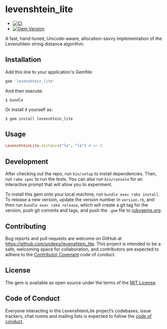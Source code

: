 # levenshtein_lite

- [![CI](https://github.com/undees/levenshtein_lite/actions/workflows/ci.yml/badge.svg)](https://github.com/undees/levenshtein_lite/actions/workflows/ci.yml)
- [![Gem Version](https://img.shields.io/gem/v/levenshtein_lite.svg)](https://rubygems.org/gems/levenshtein_lite)

A fast, hand-tuned, Unicode-aware, allocation-savvy implementation of the Levenshtein string distance algorithm.

## Installation

Add this line to your application's Gemfile:

```ruby
gem 'levenshtein_lite'
```

And then execute:

    $ bundle

Or install it yourself as:

    $ gem install levenshtein_lite

## Usage

```ruby
LevenshteinLite.distance("la", "là") # => 1
```

## Development

After checking out the repo, run `bin/setup` to install dependencies. Then, run `rake spec` to run the tests. You can also run `bin/console` for an interactive prompt that will allow you to experiment.

To install this gem onto your local machine, run `bundle exec rake install`. To release a new version, update the version number in `version.rb`, and then run `bundle exec rake release`, which will create a git tag for the version, push git commits and tags, and push the `.gem` file to [rubygems.org](https://rubygems.org).

## Contributing

Bug reports and pull requests are welcome on GitHub at https://github.com/undees/levenshtein_lite. This project is intended to be a safe, welcoming space for collaboration, and contributors are expected to adhere to the [Contributor Covenant](http://contributor-covenant.org) code of conduct.

## License

The gem is available as open source under the terms of the [MIT License](https://opensource.org/licenses/MIT).

## Code of Conduct

Everyone interacting in the LevenshteinLite project’s codebases, issue trackers, chat rooms and mailing lists is expected to follow the [code of conduct](https://github.com/[USERNAME]/levenshtein_lite/blob/master/CODE_OF_CONDUCT.md).
